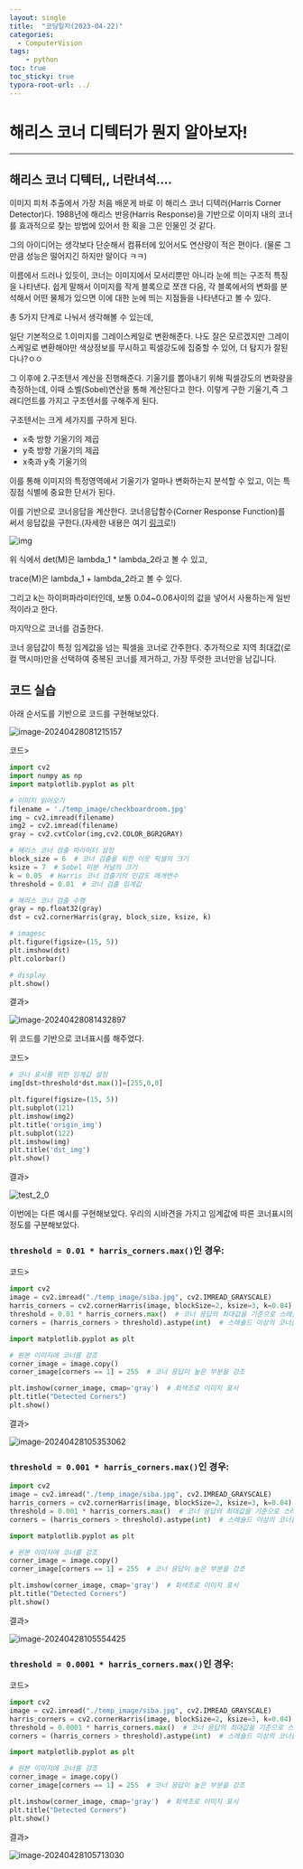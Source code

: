 ```yaml
---
layout: single
title:  "코딩일지(2023-04-22)"
categories: 
  - ComputerVision
tags:
    - python
toc: true
toc_sticky: true
typora-root-url: ../
---
```




# 해리스 코너 디텍터가 뭔지 알아보자!

<hr>




## 해리스 코너 디텍터,, 너란녀석....

이미지 피처 추출에서 가장 처음 배운게 바로 이 해리스 코너 디텍러(Harris Corner Detector)다. 1988년에  해리스 반응(Harris Response)을 기반으로 이미지 내의 코너를 효과적으로 찾는 방법에 있어서 한 획을 그은 인물인 것 같다.

그의 아이디어는 생각보다 단순해서 컴퓨터에 있어서도 연산량이 적은 편이다. (물론 그만큼 성능은 떨어지긴 하지만 말이다 ㅋㅋ)



이름에서 드러나 있듯이,  코너는 이미지에서 모서리뿐만 아니라 눈에 띄는 구조적 특징을 나타낸다. 쉽게 말해서 이미지를 작게 블록으로 쪼갠 다음, 각 블록에서의 변화를 분석해서 어떤 물체가 있으면 이에 대한 눈에 띄는 지점들을 나타낸다고 볼 수 있다.



총 5가지 단계로 나눠서 생각해볼 수 있는데, 

일단 기본적으로 1.이미지를 그레이스케일로 변환해준다. 나도 잘은 모르겠지만 그레이스케일로 변환해야만 색상정보를 무시하고 픽셀강도에 집중할 수 있어, 더 탐지가 잘된다나?ㅇㅇ

그 이후에 2.구조텐서 계산을 진행해준다. 기울기를 뽑아내기 위해 픽셀강도의 변화량을 측정하는데, 이때 소벨(Sobel)연산을 통해 계산된다고 한다. 이렇게 구한 기울기,즉 그래디언트를 가지고 구조텐서를 구해주게 된다.

구조텐서는 크게 세가지를 구하게 된다.

- x축 방향 기울기의 제곱
- y축 방향 기울기의 제곱
- x축과 y축 기울기의 

이를 통해 이미지의 특정영역에서 기울기가 얼마나 변화하는지 분석할 수 있고, 이는 특징점 식별에 중요한 단서가 된다.

이를 기반으로 코너응답을 계산한다. 코너응답함수(Corner Response Function)를 써서 응답값을 구한다.(자세한 내용은 여기 [링크](https://medium.com/@koushikkushal95/beyond-pixels-mastering-advanced-image-processing-in-computer-vision-e903535440a5)로!)

![img](/images/2024-04-22-codinglog(66)/15CqFMlmRD6f-hqhIE4MaUA.png)

위 식에서 det(M)은 lambda_1 * lambda_2라고 볼 수 있고,

trace(M)은 lambda_1 + lambda_2라고 볼 수 있다.

그리고 k는 하이퍼파라미터인데, 보통 0.04~0.06사이의 값을 넣어서 사용하는게 일반적이라고 한다.

마지막으로 코너를 검출한다.

코너 응답값이 특정 임계값을 넘는 픽셀을 코너로 간주한다. 추가적으로 지역 최대값(로컬 맥시마)만을 선택하여 중복된 코너를 제거하고, 가장 뚜렷한 코너만을 남깁니다.

## 코드 실습

아래 순서도를 기반으로 코드를 구현해보았다.

![image-20240428081215157](/images/2024-04-22-codinglog(66)/image-20240428081215157.png)

코드>

```python
import cv2
import numpy as np
import matplotlib.pyplot as plt

# 이미지 읽어오기
filename = './temp_image/checkboardroom.jpg'
img = cv2.imread(filename)
img2 = cv2.imread(filename)
gray = cv2.cvtColor(img,cv2.COLOR_BGR2GRAY)

# 해리스 코너 검출 파라미터 설정
block_size = 6  # 코너 검출을 위한 이웃 픽셀의 크기
ksize = 7  # Sobel 미분 커널의 크기
k = 0.05  # Harris 코너 검출기의 민감도 매개변수
threshold = 0.01  # 코너 검출 임계값

# 해리스 코너 검출 수행
gray = np.float32(gray)
dst = cv2.cornerHarris(gray, block_size, ksize, k)

# imagesc
plt.figure(figsize=(15, 5))
plt.imshow(dst)
plt.colorbar()

# display
plt.show()
```

결과>

![image-20240428081432897](/images/2024-04-22-codinglog(66)/image-20240428081432897.png)

위 코드를 기반으로 코너표시를 해주었다.

코드>

```python
# 코너 표시를 위한 임계값 설정
img[dst>threshold*dst.max()]=[255,0,0]

plt.figure(figsize=(15, 5))
plt.subplot(121)
plt.imshow(img2)
plt.title('origin_img')
plt.subplot(122)
plt.imshow(img)
plt.title('dst_img')
plt.show()
```

결과>

![test_2_0](/images/2024-04-22-codinglog(66)/test_2_0.png)



이번에는 다른 예시를 구현해보았다. 우리의 시바견을 가지고 임계값에 따른 코너표시의 정도를 구분해보았다.

### `threshold = 0.01 * harris_corners.max()`인 경우:

코드>

```python
import cv2
image = cv2.imread("./temp_image/siba.jpg", cv2.IMREAD_GRAYSCALE)
harris_corners = cv2.cornerHarris(image, blockSize=2, ksize=3, k=0.04)
threshold = 0.01 * harris_corners.max()  # 코너 응답의 최대값을 기준으로 스레숄드 설정
corners = (harris_corners > threshold).astype(int)  # 스레숄드 이상의 코너를 감지

import matplotlib.pyplot as plt

# 원본 이미지에 코너를 강조
corner_image = image.copy()
corner_image[corners == 1] = 255  # 코너 응답이 높은 부분을 강조

plt.imshow(corner_image, cmap='gray')  # 회색조로 이미지 표시
plt.title("Detected Corners")
plt.show()
```

결과>

![image-20240428105353062](/images/2024-04-22-codinglog(66)/image-20240428105353062.png)

### `threshold = 0.001 * harris_corners.max()`인 경우:

```python
import cv2
image = cv2.imread("./temp_image/siba.jpg", cv2.IMREAD_GRAYSCALE)
harris_corners = cv2.cornerHarris(image, blockSize=2, ksize=3, k=0.04)
threshold = 0.001 * harris_corners.max()  # 코너 응답의 최대값을 기준으로 스레숄드 설정
corners = (harris_corners > threshold).astype(int)  # 스레숄드 이상의 코너를 감지

import matplotlib.pyplot as plt

# 원본 이미지에 코너를 강조
corner_image = image.copy()
corner_image[corners == 1] = 255  # 코너 응답이 높은 부분을 강조

plt.imshow(corner_image, cmap='gray')  # 회색조로 이미지 표시
plt.title("Detected Corners")
plt.show()
```

결과>

![image-20240428105554425](/images/2024-04-22-codinglog(66)/image-20240428105554425.png)

### `threshold = 0.0001 * harris_corners.max()`인 경우:

코드>

```python
import cv2
image = cv2.imread("./temp_image/siba.jpg", cv2.IMREAD_GRAYSCALE)
harris_corners = cv2.cornerHarris(image, blockSize=2, ksize=3, k=0.04)
threshold = 0.0001 * harris_corners.max()  # 코너 응답의 최대값을 기준으로 스레숄드 설정
corners = (harris_corners > threshold).astype(int)  # 스레숄드 이상의 코너를 감지

import matplotlib.pyplot as plt

# 원본 이미지에 코너를 강조
corner_image = image.copy()
corner_image[corners == 1] = 255  # 코너 응답이 높은 부분을 강조

plt.imshow(corner_image, cmap='gray')  # 회색조로 이미지 표시
plt.title("Detected Corners")
plt.show()
```

결과>

![image-20240428105713030](/images/2024-04-22-codinglog(66)/image-20240428105713030.png)

